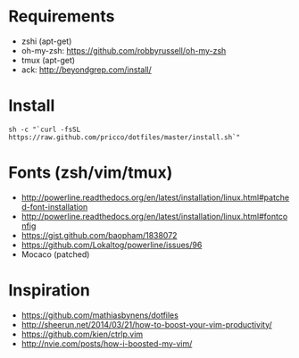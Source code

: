 # Requirements

* zshi (apt-get)
* oh-my-zsh: https://github.com/robbyrussell/oh-my-zsh
* tmux (apt-get)
* ack: http://beyondgrep.com/install/

# Install

```
sh -c "`curl -fsSL https://raw.github.com/pricco/dotfiles/master/install.sh`"
```

# Fonts (zsh/vim/tmux)

* http://powerline.readthedocs.org/en/latest/installation/linux.html#patched-font-installation
* http://powerline.readthedocs.org/en/latest/installation/linux.html#fontconfig
* https://gist.github.com/baopham/1838072
* https://github.com/Lokaltog/powerline/issues/96
* Mocaco (patched)

# Inspiration

* https://github.com/mathiasbynens/dotfiles
* http://sheerun.net/2014/03/21/how-to-boost-your-vim-productivity/
* https://github.com/kien/ctrlp.vim
* http://nvie.com/posts/how-i-boosted-my-vim/
